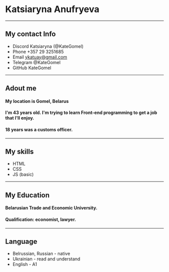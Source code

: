 # Katsiaryna Anufryeva
---

## My contact Info
* Discord Katsiaryna (@KateGomel)
* Phone +357 29 3251685
* Email ykatuay@gmail.com
* Telegram @KateGomel
* GitHub KateGomel
---
## Adout me
#### My location is Gomel, Belarus
#### I'm 43 years old. I'm trying to learn Front-end programming to get a job that I'll enjoy.
#### 18 years was a customs officer.
---
## My skills
* HTML
* CSS
* JS (basic)
---
## My Education
#### Belarusian Trade and Economic University.
#### Qualification: economist, lawyer.
---
## Language
* Belrussian, Russian - native
* Ukrainian - read and understand
* English - A1
